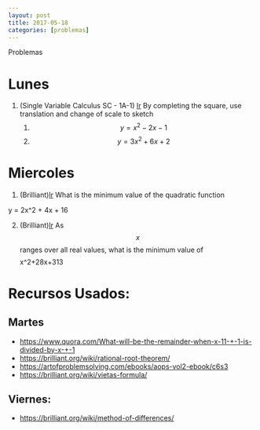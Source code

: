 ```yaml
---
layout: post
title: 2017-05-18
categories: [problemas]
---
```


Problemas 

# Lunes

1. (Single Variable Calculus SC - 1A-1) [Ir](https://ocw.mit.edu/courses/mathematics/18-01sc-single-variable-calculus-fall-2010/1.-differentiation/part-a-definition-and-basic-rules/problem-set-1/MIT18_01SC_pset1prb.pdf) By completing the square, use translation and change of scale to sketch
   1. $$y = x^2  - 2x - 1$$
   2. $$y = 3x^2 + 6x + 2$$

# Miercoles

1. (Brilliant)[Ir](https://brilliant.org/practice/completing-the-square-find-the-vertex/?subtopic=quadratic-equations&chapter=completing-the-square) What is the minimum value of the quadratic function

$$$$y = 2x^2 + 4x + 16$$$$

2. (Brilliant)[Ir](https://brilliant.org/practice/completing-the-square-applications/?subtopic=quadratic-equations&chapter=completing-the-square)
As $$x$$ ranges over all real values, what is the minimum value of 
$$$$x^2+28x+313$$$$

# Recursos Usados:

## Martes
- https://www.quora.com/What-will-be-the-remainder-when-x-11-+-1-is-divided-by-x-+-1
- https://brilliant.org/wiki/rational-root-theorem/
- https://artofproblemsolving.com/ebooks/aops-vol2-ebook/c6s3
- https://brilliant.org/wiki/vietas-formula/

## Viernes:
- https://brilliant.org/wiki/method-of-differences/
